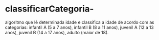 # classificarCategoria-
algoritmo que lê determinada idade e classifica a idade de acordo com as categorias: infantil A (5 a 7 anos), infantil B (8 a 11 anos), juvenil A (12 a 13 anos), juvenil B (14 a 17 anos), adulto (maior de 18). 

